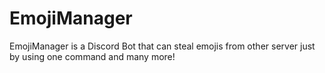 # EmojiManager
EmojiManager is a Discord Bot that can steal emojis from other server just by using one command and many more!
